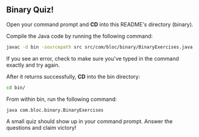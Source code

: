 ## Binary Quiz!

Open your command prompt and **CD** into this README's directory (binary).

Compile the Java code by running the following command:

``` bash
javac -d bin -sourcepath src src/com/bloc/binary/BinaryExercises.java
```

If you see an error, check to make sure you've typed in the command exactly and try again.

After it returns successfully, **CD** into the bin directory:

``` bash
cd bin/
```

From within bin, run the following command:

``` bash
java com.bloc.binary.BinaryExercises
```

A small quiz should show up in your command prompt. Answer the questions and claim victory!
